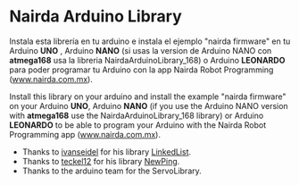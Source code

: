 # Nairda Arduino Library

Instala esta librería en tu arduino e instala el ejemplo "nairda firmware" en tu Arduino **UNO** , Arduino **NANO** (si usas la version de Arduino NANO con **atmega168** usa la libreria  NairdaArduinoLibrary_168) o Arduino **LEONARDO** para poder programar tu Arduino con la app Nairda Robot Programming (www.nairda.com.mx).


Install this library on your arduino and install the example "nairda firmware" on your Arduino **UNO**, Arduino **NANO** (if you use the Arduino NANO version with **atmega168** use the NairdaArduinoLibrary_168 library) or Arduino **LEONARDO** to be able to program your Arduino with the Nairda Robot Programming app (www.nairda.com.mx).

* Thanks to [ivanseidel](https://github.com/ivanseidel)  for his library [LinkedList](https://github.com/ivanseidel/LinkedList).
* Thanks to [teckel12](https://bitbucket.org/teckel12)  for his library [NewPing](https://bitbucket.org/teckel12/arduino-new-ping).
* Thanks to the arduino team for the ServoLibrary. 
